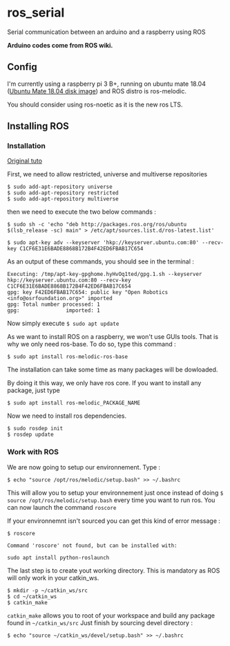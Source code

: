# ros_serial
Serial communication between an arduino and a raspberry using ROS

**Arduino codes come from ROS wiki.**

## Config
I'm currently using a raspberry pi 3 B+, running on ubuntu mate 18.04 ([Ubuntu Mate 18.04 disk image](https://releases.ubuntu-mate.org/archived/18.04/arm64/)) and ROS distro is ros-melodic.

You should consider using ros-noetic as it is the new ros LTS.


## Installing ROS
### Installation

[Original tuto](https://roboticsbackend.com/install-ros-on-raspberry-pi-3/#Which_Operating_System_for_ROS_on_Raspberry_Pi)

First, we need to allow restricted, universe and multiverse repositories

```
$ sudo add-apt-repository universe
$ sudo add-apt-repository restricted
$ sudo add-apt-repository multiverse
```
then we need to execute the two below commands :
```
$ sudo sh -c 'echo "deb http://packages.ros.org/ros/ubuntu $(lsb_release -sc) main" > /etc/apt/sources.list.d/ros-latest.list'
```
```
$ sudo apt-key adv --keyserver 'hkp://keyserver.ubuntu.com:80' --recv-key C1CF6E31E6BADE8868B172B4F42ED6FBAB17C654
```
As an output of these commands, you should see in the terminal : 
```
Executing: /tmp/apt-key-gpghome.hyHvOq1ted/gpg.1.sh --keyserver hkp://keyserver.ubuntu.com:80 --recv-key C1CF6E31E6BADE8868B172B4F42ED6FBAB17C654
gpg: key F42ED6FBAB17C654: public key "Open Robotics <info@osrfoundation.org>" imported
gpg: Total number processed: 1
gpg:               imported: 1
```
Now simply execute ```$ sudo apt update```

As we want to install ROS on a raspberry, we won't use GUIs tools. That is why we only need ros-base. To do so, type this command :
```
$ sudo apt install ros-melodic-ros-base
```
The installation can take some time as many packages will be dowloaded.

By doing it this way, we only have ros core. If you want to install any package, just type 
``` 
$ sudo apt install ros-melodic_PACKAGE_NAME
```
Now we need to install ros dependencies.
```
$ sudo rosdep init
$ rosdep update
```

### Work with ROS

We are now going to setup our environnement. Type :
```
$ echo "source /opt/ros/melodic/setup.bash" >> ~/.bashrc
```
This will allow you to setup your environnement just once instead of doing ```$ source /opt/ros/melodic/setup.bash``` every time you want to run ros.
You can now launch the command ```roscore```

If your environnemnt isn't sourced you can get this kind of error message :
```
$ roscore

Command 'roscore' not found, but can be installed with:

sudo apt install python-roslaunch
```

The last step is to create yout working directory. This is mandatory as ROS will only work in your catkin_ws.
```
$ mkdir -p ~/catkin_ws/src
$ cd ~/catkin_ws
$ catkin_make
```
```catkin_make``` allows you to root of your workspace and build any package found in ```~/catkin_ws/src```
Just finish by sourcing devel directory :
```
$ echo "source ~/catkin_ws/devel/setup.bash" >> ~/.bashrc
```












